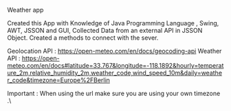 Weather app

Created this App with Knowledge of Java Programming Language , Swing, AWT, JSSON and GUI,
Collected Data from an external API in JSSON Object.
Created a methods to connect with the sever.

Geolocation API : https://open-meteo.com/en/docs/geocoding-api
Weather API : https://open-meteo.com/en/docs#latitude=33.767&longitude=-118.1892&hourly=temperature_2m,relative_humidity_2m,weather_code,wind_speed_10m&daily=weather_code&timezone=Europe%2FBerlin

Important : When using the url make sure you are using your own timezone .\




